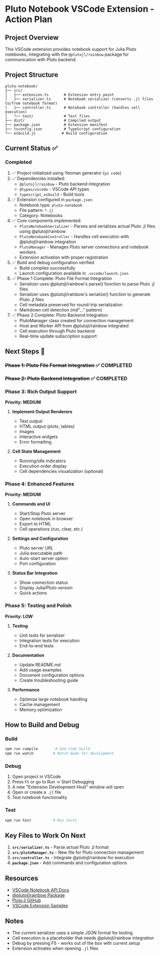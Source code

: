 # Pluto Notebook VSCode Extension - Action Plan

## Project Overview

This VSCode extension provides notebook support for Julia Pluto notebooks, integrating with the `@plutojl/rainbow` package for communication with Pluto backend.

## Project Structure

```
pluto-notebook/
├── src/
│   ├── extension.ts       # Extension entry point
│   ├── serializer.ts      # Notebook serializer (converts .jl files to/from notebook format)
│   ├── controller.ts      # Notebook controller (handles cell execution)
│   └── test/              # Test files
├── dist/                  # Compiled output
├── package.json           # Extension manifest
├── tsconfig.json          # TypeScript configuration
└── esbuild.js            # Build configuration
```

## Current Status ✅

### Completed

1. ✅ Project initialized using Yeoman generator (`yo code`)
2. ✅ Dependencies installed:
   - `@plutojl/rainbow` - Pluto backend integration
   - `@types/vscode` - VSCode API types
   - `typescript`, `esbuild` - Build tools
3. ✅ Extension configured in `package.json`:
   - Notebook type: `pluto-notebook`
   - File pattern: `*.jl`
   - Category: Notebooks
4. ✅ Core components implemented:
   - `PlutoNotebookSerializer` - Parses and serializes actual Pluto .jl files using @plutojl/rainbow
   - `PlutoNotebookController` - Handles cell execution with @plutojl/rainbow integration
   - `PlutoManager` - Manages Pluto server connections and notebook workers
   - Extension activation with proper registration
5. ✅ Build and debug configuration verified
   - Build compiles successfully
   - Launch configuration available in `.vscode/launch.json`
6. ✅ Phase 1 Complete: Pluto File Format Integration
   - Serializer uses @plutojl/rainbow's parse() function to parse Pluto .jl files
   - Serializer uses @plutojl/rainbow's serialize() function to generate Pluto .jl files
   - Cell metadata preserved for round-trip serialization
   - Markdown cell detection (md"..." pattern)
7. ✅ Phase 2 Complete: Pluto Backend Integration
   - PlutoManager class created for connection management
   - Host and Worker API from @plutojl/rainbow integrated
   - Cell execution through Pluto backend
   - Real-time update subscription support

## Next Steps 🚀

### ~~Phase 1: Pluto File Format Integration~~ ✅ COMPLETED

### ~~Phase 2: Pluto Backend Integration~~ ✅ COMPLETED

### Phase 3: Rich Output Support

**Priority: MEDIUM**

1. **Implement Output Renderers**
   - Text output
   - HTML output (plots, tables)
   - Images
   - Interactive widgets
   - Error formatting

2. **Cell State Management**
   - Running/idle indicators
   - Execution order display
   - Cell dependencies visualization (optional)

### Phase 4: Enhanced Features

**Priority: MEDIUM**

1. **Commands and UI**
   - Start/Stop Pluto server
   - Open notebook in browser
   - Export to HTML
   - Cell operations (run, clear, etc.)

2. **Settings and Configuration**
   - Pluto server URL
   - Julia executable path
   - Auto-start server option
   - Port configuration

3. **Status Bar Integration**
   - Show connection status
   - Display Julia/Pluto version
   - Quick actions

### Phase 5: Testing and Polish

**Priority: LOW**

1. **Testing**
   - Unit tests for serializer
   - Integration tests for execution
   - End-to-end tests

2. **Documentation**
   - Update README.md
   - Add usage examples
   - Document configuration options
   - Create troubleshooting guide

3. **Performance**
   - Optimize large notebook handling
   - Cache management
   - Memory optimization

## How to Build and Debug

### Build

```bash
npm run compile        # One-time build
npm run watch         # Watch mode for development
```

### Debug

1. Open project in VSCode
2. Press `F5` or go to Run → Start Debugging
3. A new "Extension Development Host" window will open
4. Open or create a `.jl` file
5. Test notebook functionality

### Test

```bash
npm run test          # Run tests
```

## Key Files to Work On Next

1. **`src/serializer.ts`** - Parse actual Pluto .jl format
2. **`src/plutoManager.ts`** - New file for Pluto connection management
3. **`src/controller.ts`** - Integrate @plutojl/rainbow for execution
4. **`package.json`** - Add commands and configuration options

## Resources

- [VSCode Notebook API Docs](https://code.visualstudio.com/api/extension-guides/notebook)
- [@plutojl/rainbow Package](https://www.npmjs.com/package/@plutojl/rainbow)
- [Pluto.jl GitHub](https://github.com/fonsp/Pluto.jl)
- [VSCode Extension Samples](https://github.com/microsoft/vscode-extension-samples)

## Notes

- The current serializer uses a simple JSON format for testing
- Cell execution is a placeholder that needs @plutojl/rainbow integration
- Debug by pressing F5 - works out of the box with current setup
- Extension activates when opening `.jl` files
